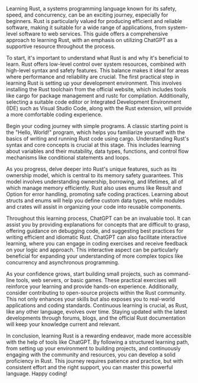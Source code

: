 Learning Rust, a systems programming language known for its safety, speed, and concurrency, can be an exciting journey, especially for beginners. Rust is particularly valued for producing efficient and reliable software, making it suitable for a wide range of applications, from system-level software to web services. This guide offers a comprehensive approach to learning Rust, with an emphasis on utilizing ChatGPT as a supportive resource throughout the process.

To start, it's important to understand what Rust is and why it's beneficial to learn. Rust offers low-level control over system resources, combined with high-level syntax and safety features. This balance makes it ideal for areas where performance and reliability are crucial. The first practical step in learning Rust is setting up your development environment. This involves installing the Rust toolchain from the official website, which includes tools like cargo for package management and rustc for compilation. Additionally, selecting a suitable code editor or Integrated Development Environment (IDE) such as Visual Studio Code, along with the Rust extension, will provide a more comfortable coding experience.

Begin your coding journey with simple programs. A classic starting point is the "Hello, World!" program, which helps you familiarize yourself with the basics of writing and running Rust code using cargo. Understanding Rust's syntax and core concepts is crucial at this stage. This includes learning about variables and their mutability, data types, functions, and control flow mechanisms like conditional statements and loops.

As you progress, delve deeper into Rust's unique features, such as its ownership model, which is central to its memory safety guarantees. This model involves understanding ownership, borrowing, and lifetimes, all of which manage memory efficiently. Rust also uses enums like Result and Option for error handling, promoting safe coding practices. Learning about structs and enums will help you define custom data types, while modules and crates will assist in organizing your code into reusable components.

Throughout this learning process, ChatGPT can be an invaluable tool. It can assist you by providing explanations for concepts that are difficult to grasp, offering guidance on debugging code, and suggesting best practices for writing efficient and idiomatic Rust. ChatGPT can also facilitate interactive learning, where you can engage in coding exercises and receive feedback on your logic and approach. This interactive aspect can be particularly beneficial for expanding your understanding of more complex topics like concurrency and asynchronous programming.

As your confidence grows, start building small projects, such as command-line tools, web servers, or basic games. These practical exercises will reinforce your learning and provide hands-on experience. Additionally, consider contributing to open-source projects within the Rust community. This not only enhances your skills but also exposes you to real-world applications and coding standards. Continuous learning is crucial, as Rust, like any other language, evolves over time. Staying updated with the latest developments through forums, blogs, and the official Rust documentation will keep your knowledge current and relevant.

In conclusion, learning Rust is a rewarding endeavor, made more accessible with the help of tools like ChatGPT. By following a structured learning path, from setting up your environment to building projects, and continuously engaging with the community and resources, you can develop a solid proficiency in Rust. This journey requires patience and practice, but with consistent effort and the right support, you can master this powerful language. Happy coding!